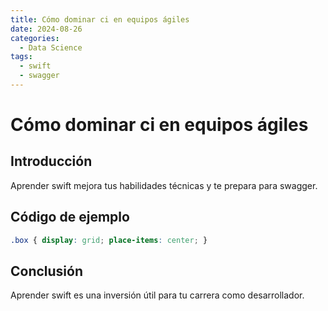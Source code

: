 ```yaml
---
title: Cómo dominar ci en equipos ágiles
date: 2024-08-26
categories:
  - Data Science
tags:
  - swift
  - swagger
---
```


# Cómo dominar ci en equipos ágiles

## Introducción

Aprender swift mejora tus habilidades técnicas y te prepara para swagger.

## Código de ejemplo

```css
.box { display: grid; place-items: center; }
```

## Conclusión

Aprender swift es una inversión útil para tu carrera como desarrollador.